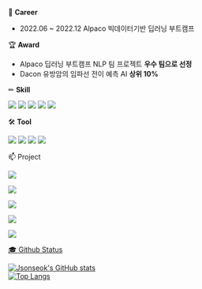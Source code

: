 🌱 **Career**

- 2022.06 ~ 2022.12 Alpaco 빅데이터기반 딥러닝 부트캠프

🏆 **Award**

- Alpaco 딥러닝 부트캠프 NLP 팀 프로젝트 **우수 팀으로 선정**
- Dacon 유방암의 임파선 전이 예측 AI **상위 10%**


✏ **Skill**

<img src="https://img.shields.io/badge/Python-3766AB?style=flat-square&logo=Python&logoColor=white"/> <img src="https://img.shields.io/badge/JAVA-007396?style=flat-square&logo=java&logoColor=white"> <img src="https://img.shields.io/badge/Pytorch-EE4C2C?style=flat-square&logo=pytorch&logoColor=white"> <img src="https://img.shields.io/badge/Tensorflow-FF6F00?style=flat-square&logo=tensorflow&logoColor=white"> <img src="https://img.shields.io/badge/MySQL-4479A1?style=flat-square&logo=mysql&logoColor=white"> 

🛠 **Tool**

<img src="https://img.shields.io/badge/AWS-232F3E?style=flat-square&logo=Amazon AWS&logoColor=white"> <img src="https://img.shields.io/badge/Linux-FCC624?style=flat-square&logo=Linux&logoColor=white"> <img src="https://img.shields.io/badge/Windows-0078D6?style=flat-square&logo=Windows&logoColor=white"> <img src="https://img.shields.io/badge/Google Colab-F9AB00?style=flat-square&logo=Google Colab&logoColor=white">

📫 Project

<a href="https://github.com/Jsonseok/Naver_Webtoon_Image_Classification"><img src="https://img.shields.io/badge/Image_Classification-Naver_Webtoon_Image_Classification-blue"/>
  
<a href="https://github.com/Jsonseok/Fire-Smoke_Detection_Project"><img src="https://img.shields.io/badge/Object_Detection-Fire_Smoke_Detection_Project-blue"/> 
  
<a href="https://github.com/Jsonseok/Jeju_Dialect_Translation"><img src="https://img.shields.io/badge/NLP-Jeju_Dialect_Translation-blue"/>  
  
<a href="https://github.com/Jsonseok/Predict_Metastasis_of_Breast_Cancer"><img src="https://img.shields.io/badge/Multi_Modal-Predict_Metastasis_of_Breast_Cancer-blue"/> 
  
<a href="https://github.com/Jsonseok/Chest_X-ray_Detection"><img src="https://img.shields.io/badge/Object_Detection-Chest_Xray_detection-blue"/>  

🎓 Github Status 
  
![Jsonseok's GitHub stats](https://github-readme-stats.vercel.app/api?username=Jsonseok&show_icons=trueshow_icons=true&theme=tokyonight)  
![Top Langs](https://github-readme-stats.vercel.app/api/top-langs/?username=Jsonseok&layout=compact&theme=tokyonight)
  
<!--
**Jsonseok/Jsonseok** is a ✨ _special_ ✨ repository because its `README.md` (this file) appears on your GitHub profile.

Here are some ideas to get you started:


📱
- 🔭 I’m currently working on ...
- 🌱 I’m currently learning ...
- 👯 I’m looking to collaborate on ...
- 🤔 I’m looking for help with ...
- 💬 Ask me about ...
- 📫 How to reach me: ...
- 😄 Pronouns: ...
- ⚡ Fun fact: ...
-->
